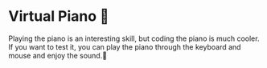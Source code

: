 # Virtual Piano 🎹
Playing the piano is an interesting skill, but coding the piano is much cooler. If you want to test it, you can play the piano through the keyboard and mouse and enjoy the sound.🎹
